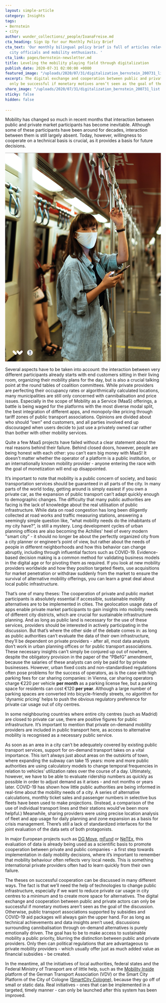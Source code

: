```yaml
---
layout: simple-article
category: Insights
tags:
- Bernstein
- city
author: wunder_collections/_people/IoanaFreise.md
cta_heading: Sign Up for our Monthly Policy Brief
cta_text: 'Our monthly bilingual policy brief is full of articles relevant to policymakers,
  city officials and mobility enthusiasts. '
cta_link: pages/bernstein-newsletter.md
title: Leveling the mobility playing field through digitalization
publish_date: 2020-07-31 02:00:00 +0000
featured_image: "/uploads/2020/07/31/digitalization_bernstein_200731_list.jpeg"
excerpt: The digital exchange and cooperation between public and private actors can
  only be successful if monetary motives aren’t seen as the goal of the discussion.
share_image: "/uploads/2020/07/31/digitalization_bernstein_200731_list.jpeg"
sticky: false
hidden: false

---
```

Mobility has changed so much in recent months that interaction between public and private market participants has become inevitable. Although some of these participants have been around for decades, interaction between them is still largely absent. Today, however, willingness to cooperate on a technical basis is crucial, as it provides a basis for future decisions. 

![](/uploads/2020/07/31/digitalization_bernstein_200731_body.jpg)

Several aspects have to be taken into account: the interaction between very different participants already starts with end customers sitting in their living room, organizing their mobility plans for the day, but is also a crucial talking point at the round tables of coalition committees. While private providers are perfecting their occupancy rates or algorithmically calculated locations, many municipalities are still only concerned with cannibalisation and price issues. Especially in the scope of Mobility as a Service (MaaS) offerings, a battle is being waged for the platforms with the most diverse modal split, the best integration of different apps, and monopoly-like pricing through tariff zones of public transport associations. Opinions are divided about who should “own” end customers, and all parties involved end up discouraged when users decide to just use a privately owned car rather than bother with other mobility services.

Quite a few MaaS projects have failed without a clear statement about the real reasons behind their failure. Behind closed doors, however, people are being honest with each other: you can’t earn big money with MaaS! It doesn't matter whether the operator of a platform is a public institution, or an internationally known mobility provider - anyone entering the race with the goal of monetization will end up disappointed.

It’s important to note that mobility is a public concern of society, and basic transportation services should be guaranteed in all parts of the city. In many parts of the world today, getting around is simply easiest if you own a private car, as the expansion of public transport can’t adapt quickly enough to demographic changes. The difficulty that many public authorities are facing is the lack of knowledge about the real utilisation of public infrastructure. While data on road congestion has long been diligently collected at road works and traffic measuring stations, answering a seemingly simple question like, “what mobility needs do the inhabitants of my city have?”, is still a mystery. Long development cycles of urban planning offices are also becoming the Achilles' heel of every modern "smart city” - it should no longer be about the perfectly organized city from a city planner or engineer’s point of view, but rather about the needs of people in different neighborhoods and how this behavior can change abruptly, including through influential factors such as COVID-19. Evidence-based decision making is a common method for validating business models in the digital age or for pivoting them as required. If you look at new mobility providers worldwide and how they position targeted fleets, use acquisitions for market penetration or withdraw suddenly from the market to ensure the survival of alternative mobility offerings, you can learn a great deal about local public infrastructure.

That’s one of many theses: The cooperation of private and public market participants is absolutely essential if accessible, sustainable mobility alternatives are to be implemented in cities. The geolocation usage data of apps enable private market participants to gain insights into mobility needs of different city districts, which are crucial for sustainable infrastructure planning. And as long as public land is necessary for the use of these services, providers should be interested in actively participating in the discussion. But that’s where the other side of the debate comes in: as long as public authorities can’t evaluate the data of their own infrastructure, they’ll be dependent on private providers - after all, most data analysts don’t work in urban planning offices or for public transport associations. These necessary insights can’t simply be conjured up out of nowhere, despite the obligatory provision in the paper of the “PBefG” amendment, because the salaries of these analysts can only be paid for by private businesses. However, urban fixed costs and non-standardised regulations often pose problems for the success of operators, as is the case with high parking fees for car sharing companies: in Vienna, car sharing operators charge €220 per vehicle **per month** as a parking license fee, but a parking space for residents can cost €120 **per year**. Although a large number of parking spaces are converted into bicycle-friendly streets, no algorithm for 'dynamic pricing' helps to push the obvious regulatory preference for private car usage out of city centres.

In some neighbouring countries where entire city centres (such as Madrid) are closed to private car use, there are positive figures for public infrastructure. It’s important to mention that private on-demand mobility providers are included in public transport here, as access to alternative mobility is recognised as a necessary public service.

As soon as an area in a city can’t be adequately covered by existing public transport services, support for on-demand transport takes on a vital importance. This isn’t always just about areas on the outskirts of town, where expanding the subway can take 15 years: more and more public authorities are using calculatory models to change temporal frequencies in relation to vehicles’ utilization rates over the course of a day. Ultimately, however, we have to be able to evaluate ridership numbers as quickly as possible in order to adjust demand as it arises - and not months or years later. COVID-19 has shown how little public authorities are being informed in real-time about the mobility needs of a city. A series of alternative calculations, monthly ticket sales and passenger numbers in selective bus fleets have been used to make projections. (Instead, a comparison of the use of individual transport lines and their stations would’ve been more helpful.) Meanwhile, sharing providers were using precise location analysis of fleet and app usage for daily planning and zone expansion as a basis for crisis management. There’s still a lack of standardized interfaces for the joint evaluation of the data sets of both protagonists.

In major European projects such as [DG Move](https://ec.europa.eu/knowledge4policy/node/6657_et), [mFund](https://www.bmvi.de/EN/Topics/Digital-Matters/mFund/mFund.html) or [NeTEx](http://netex-cen.eu/), this evaluation of data is already being used as a scientific basis to promote cooperation between private and public companies - a first step towards implementation in daily mobility decisions, where it’s important to remember that mobility behaviour often reflects very local needs. This is something international private providers often had to learn quickly from their own failure.

The theses on successful cooperation can be discussed in many different ways. The fact is that we’ll need the help of technologies to change public infrastructure, especially if we want to reduce private car usage in city centres to a minimum and to create more space for alternatives. The digital exchange and cooperation between public and private actors can only be successful if monetary motives aren’t seen as the goal of the discussion. Otherwise, public transport associations supported by subsidies and COVID-19 aid packages will always gain the upper hand. For as long as technical achievements and data insights aren’t used, discussions surrounding cannibalisation through on-demand alternatives is purely emotionally driven. The goal has to be to make access to sustainable mobility a public priority, blurring the distinction between public and private providers. Only then can political regulations that are advantageous to private mobility providers - which usually offer just as much added value as financial subsidies - be created.

In the meantime, all the initiatives of local authorities, federal states and the Federal Ministry of Transport are of little help, such as the [Mobility Inside](https://www.mobilityinside.de/) platform of the German Transport Association (VDV) or the Smart City Platform of the City of Cologne ([SmartCity Cologne](https://www.smartcity-cologne.de/)), because they go off of small or static data. Real initiatives - ones that can be implemented in a targeted, timely manner - can only be launched after this system has been improved.
